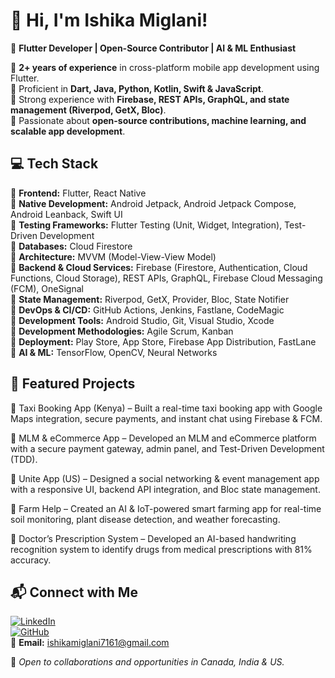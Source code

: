# 👋 Hi, I'm Ishika Miglani!

🚀 **Flutter Developer | Open-Source Contributor | AI & ML Enthusiast**  

🔹 **2+ years of experience** in cross-platform mobile app development using Flutter.  
🔹 Proficient in **Dart, Java, Python, Kotlin, Swift & JavaScript**.  
🔹 Strong experience with **Firebase, REST APIs, GraphQL, and state management (Riverpod, GetX, Bloc)**.  
🔹 Passionate about **open-source contributions, machine learning, and scalable app development**.  

## 💻 Tech Stack  

🔷 **Frontend:** Flutter, React Native  
🔷 **Native Development:** Android Jetpack, Android Jetpack Compose, Android Leanback, Swift UI  
🔷 **Testing Frameworks:** Flutter Testing (Unit, Widget, Integration), Test-Driven Development  
🔷 **Databases:** Cloud Firestore  
🔷 **Architecture:** MVVM (Model-View-View Model)  
🔷 **Backend & Cloud Services:** Firebase (Firestore, Authentication, Cloud Functions, Cloud Storage), REST APIs, GraphQL, Firebase Cloud Messaging (FCM), OneSignal  
🔷 **State Management:** Riverpod, GetX, Provider, Bloc, State Notifier  
🔷 **DevOps & CI/CD:** GitHub Actions, Jenkins, Fastlane, CodeMagic  
🔷 **Development Tools:** Android Studio, Git, Visual Studio, Xcode  
🔷 **Development Methodologies:** Agile Scrum, Kanban  
🔷 **Deployment:** Play Store, App Store, Firebase App Distribution, FastLane  
🔷 **AI & ML:** TensorFlow, OpenCV, Neural Networks  

## 🚀 Featured Projects

🔷 Taxi Booking App (Kenya) – Built a real-time taxi booking app with Google Maps integration, secure payments, and instant chat using Firebase & FCM.

🔷 MLM & eCommerce App – Developed an MLM and eCommerce platform with a secure payment gateway, admin panel, and Test-Driven Development (TDD).

🔷 Unite App (US) – Designed a social networking & event management app with a responsive UI, backend API integration, and Bloc state management.

🔷 Farm Help – Created an AI & IoT-powered smart farming app for real-time soil monitoring, plant disease detection, and weather forecasting.

🔷 Doctor’s Prescription System – Developed an AI-based handwriting recognition system to identify drugs from medical prescriptions with 81% accuracy.


## 📬 Connect with Me  
[![LinkedIn](https://img.shields.io/badge/LinkedIn-ishi--miglani253-blue)](https://linkedin.com/in/ishi-miglani253)  
[![GitHub](https://img.shields.io/badge/GitHub-ish7161-lightgrey)](https://github.com/ish7161)  
📧 **Email:** ishikamiglani7161@gmail.com  

🚀 *Open to collaborations and opportunities in Canada, India & US.*
